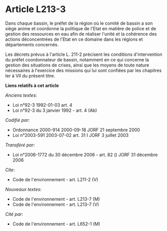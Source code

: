 # Article L213-3

Dans chaque bassin, le préfet de la région où le comité de bassin a son siège anime et coordonne la politique de l'Etat en
matière de police et de gestion des ressources en eau afin de réaliser l'unité et la cohérence des actions déconcentrées de
l'Etat en ce domaine dans les régions et départements concernés.

Les décrets prévus à l'article L. 211-2 précisent les conditions d'intervention du préfet coordonnateur de bassin, notamment
en ce qui concerne la gestion des situations de crises, ainsi que les moyens de toute nature nécessaires à l'exercice des
missions qui lui sont confiées par les chapitres Ier à VII du présent titre.

**Liens relatifs à cet article**

_Anciens textes_:

  - Loi n°92-3 1992-01-03 art. 4
  - Loi n°92-3 du 3 janvier 1992 - art. 4 (Ab)

_Codifié par_:

  - Ordonnance 2000-914 2000-09-18 JORF 21 septembre 2000
  - Loi n°2003-591 2003-07-02 art. 31 I JORF 3 juillet 2003

_Transféré par_:

  - Loi n°2006-1772 du 30 décembre 2006 - art. 82 () JORF 31 décembre 2006

_Cite_:

  - Code de l'environnement - art. L211-2 (V)

_Nouveaux textes_:

  - Code de l'environnement - art. L213-7 (M)
  - Code de l'environnement - art. L213-7 (V)

_Cité par_:

  - Code de l'environnement - art. L652-1 (M)
